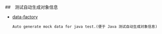 ##　测试自动生成对象信息
- [data-factory](https://github.com/houbb/data-factory)
    ```
    Auto generate mock data for java test.(便于 Java 测试自动生成对象信息)
    ```
